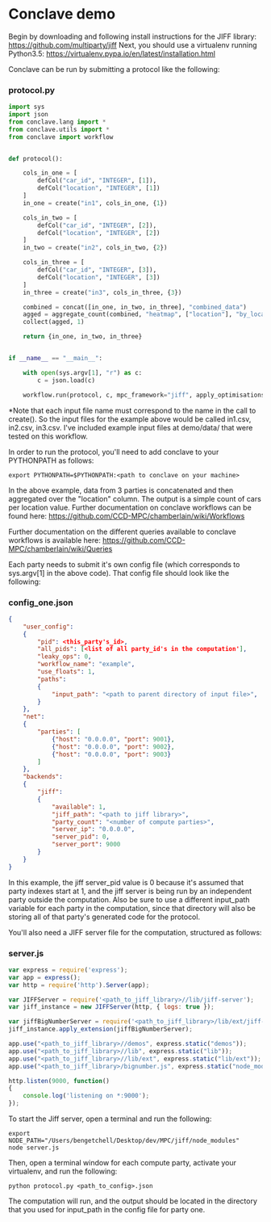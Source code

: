 # Conclave demo

Begin by downloading and following install instructions for the JIFF library: https://github.com/multiparty/jiff
Next, you should use a virtualenv running Python3.5: https://virtualenv.pypa.io/en/latest/installation.html

Conclave can be run by submitting a protocol like the following:

### protocol.py
```python
import sys
import json
from conclave.lang import *
from conclave.utils import *
from conclave import workflow


def protocol():

	cols_in_one = [
		defCol("car_id", "INTEGER", [1]),
		defCol("location", "INTEGER", [1])
	]
	in_one = create("in1", cols_in_one, {1})

	cols_in_two = [
		defCol("car_id", "INTEGER", [2]),
		defCol("location", "INTEGER", [2])
	]
	in_two = create("in2", cols_in_two, {2})

	cols_in_three = [
		defCol("car_id", "INTEGER", [3]),
		defCol("location", "INTEGER", [3])
	]
	in_three = create("in3", cols_in_three, {3})

	combined = concat([in_one, in_two, in_three], "combined_data")
	agged = aggregate_count(combined, "heatmap", ["location"], "by_location")
	collect(agged, 1)

	return {in_one, in_two, in_three}


if __name__ == "__main__":

	with open(sys.argv[1], "r") as c:
		c = json.load(c)

	workflow.run(protocol, c, mpc_framework="jiff", apply_optimisations=True)
```

*Note that each input file name must correspond to the name in the call to create(). 
So the input files for the example above would be called in1.csv, in2.csv, in3.csv. I've
included example input files at demo/data/ that were tested on this workflow.

In order to run the protocol, you'll need to add conclave to your PYTHONPATH as follows:
```shell script
export PYTHONPATH=$PYTHONPATH:<path to conclave on your machine>
```

In the above example, data from 3 parties is concatenated and then aggregated over the 
"location" column. The output is a simple count of cars per location value. Further 
documentation on conclave workflows can be found here: 
https://github.com/CCD-MPC/chamberlain/wiki/Workflows

Further documentation on the different queries available to conclave workflows 
is available here: https://github.com/CCD-MPC/chamberlain/wiki/Queries

Each party needs to submit it's own config file (which corresponds to sys.argv[1] 
in the above code). That config file should look like the following:


### config_one.json
```json
{
	"user_config":
	{
		"pid": <this_party's_id>,
		"all_pids": [<list of all party_id's in the computation'],
		"leaky_ops": 0,
		"workflow_name": "example",
		"use_floats": 1,
		"paths":
		{
			"input_path": "<path to parent directory of input file>",
		}
	},
	"net":
	{
		"parties": [
			{"host": "0.0.0.0", "port": 9001},
			{"host": "0.0.0.0", "port": 9002},
			{"host": "0.0.0.0", "port": 9003}
		]
	},
	"backends":
	{
		"jiff":
		{
			"available": 1,
			"jiff_path": "<path to jiff library>",
			"party_count": "<number of compute parties>",
			"server_ip": "0.0.0.0",
			"server_pid": 0,
			"server_port": 9000
		}
	}
}
```

In this example, the jiff server_pid value is 0 because it's assumed that party indexes start 
at 1, and the jiff server is being run by an independent party outside the computation. Also 
be sure to use a different input_path variable for each party in the computation, since that
directory will also be storing all of that party's generated code for the protocol.

You'll also need a JIFF server file for the computation, structured as follows:

### server.js
```javascript
var express = require('express');
var app = express();
var http = require('http').Server(app);

var JIFFServer = require('<path_to_jiff_library>//lib/jiff-server');
var jiff_instance = new JIFFServer(http, { logs: true });

var jiffBigNumberServer = require('<path_to_jiff_library>/lib/ext/jiff-server-bignumber');
jiff_instance.apply_extension(jiffBigNumberServer);

app.use("<path_to_jiff_library>//demos", express.static("demos"));
app.use("<path_to_jiff_library>//lib", express.static("lib"));
app.use("<path_to_jiff_library>//lib/ext", express.static("lib/ext"));
app.use("<path_to_jiff_library>/bignumber.js", express.static("node_modules/bignumber.js"));

http.listen(9000, function()
{
	console.log('listening on *:9000');
});
```

To start the Jiff server, open a terminal and run the following:

```shell script
export NODE_PATH="/Users/bengetchell/Desktop/dev/MPC/jiff/node_modules"
node server.js
```

Then, open a terminal window for each compute party, activate your virtualenv, and run the following:
```shell script
python protocol.py <path_to_config>.json
```

The computation will run, and the output should be located in the directory that you used
for input_path in the config file for party one. 
